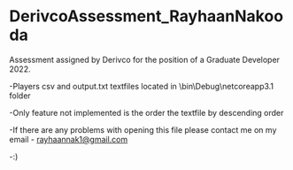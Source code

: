 # DerivcoAssessment_RayhaanNakooda
Assessment assigned by Derivco for the position of a Graduate Developer 2022. 

-Players csv and output.txt textfiles located in \bin\Debug\netcoreapp3.1 folder

-Only feature not implemented is the order the textfile by descending order

-If there are any problems with opening this file please contact me on my email - rayhaannak1@gmail.com

-:)
